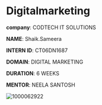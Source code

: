 # Digitalmarketing

**company**: CODTECH IT SOLUTIONS

**NAME**: Shaik.Sameera 

**INTERN ID**: CT06DN1687

**DOMAIN**: DIGITAL MARKETING 

**DURATION**: 6 WEEKS 

**MENTOR**: NEELA SANTOSH

![1000062922](https://github.com/user-attachments/assets/4c1202ab-f37e-494f-bb71-df3225a082e4)
